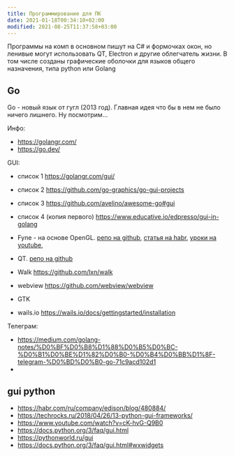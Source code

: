 ```yaml
---
title: Программирование для ПК
date: 2021-01-18T00:34:10+02:00
modified: 2021-08-25T11:37:58+03:00
---
```


Программы на комп в основном пишут на C# и формочках окон, но ленивые могут использовать QT, Electron и другие облегчатель жизни. В том числе созданы графические оболочки для языков общего назначения, типа python или Golang

## Go

Go - новый язык от гугл (2013 год). Главная идея что бы в нем не было ничего лишнего. Ну посмотрим...

Инфо:
* <https://golangr.com/>
* <https://go.dev/>

GUI:
- список 1 <https://golangr.com/gui/>
- список 2 <https://github.com/go-graphics/go-gui-projects>
- список 3 <https://github.com/avelino/awesome-go#gui>
- список 4 (копия первого) <https://www.educative.io/edpresso/gui-in-golang> 

- Fyne - на основе OpenGL.
  [репо на github](https://github.com/fyne-io/fyne), 
  [статья на habr](https://habr.com/ru/post/497148/), 
  [уроки на youtube](https://www.youtube.com/playlist?list=PLgG7lPwNdp57Dx2WxQZmXzzcp1Cqxk-e_), 
- QT. [репо на github](https://github.com/therecipe/qt)
- Walk <https://github.com/lxn/walk>
- webview <https://github.com/webview/webview>
- GTK
- wails.io <https://wails.io/docs/gettingstarted/installation>

Телеграм:
* <https://medium.com/golang-notes/%D0%BF%D0%B8%D1%88%D0%B5%D0%BC-%D0%B1%D0%BE%D1%82%D0%B0-%D0%B4%D0%BB%D1%8F-telegram-%D0%BD%D0%B0-go-71c9acd102d1>
* 


## gui python
* <https://habr.com/ru/company/edison/blog/480884/>  
* <https://techrocks.ru/2018/04/26/13-python-gui-frameworks/>  
* <https://www.youtube.com/watch?v=cK-hvG-Q9B0>  
* <https://docs.python.org/3/faq/gui.html>  
* <https://pythonworld.ru/gui>
* <https://docs.python.org/3/faq/gui.html#wxwidgets>
